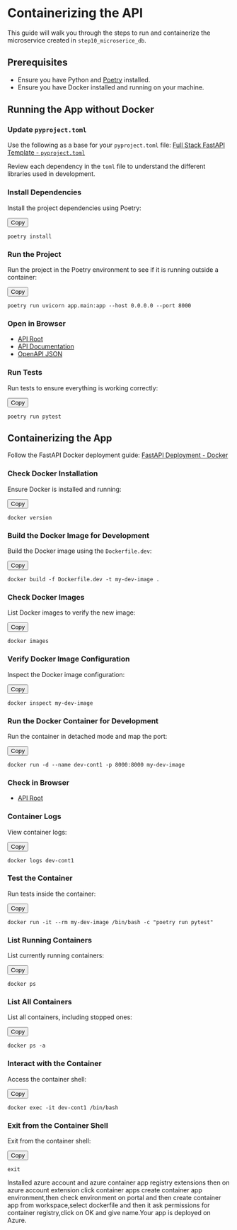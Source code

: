 # Containerizing the API

This guide will walk you through the steps to run and containerize the microservice created in `step10_microserice_db`.

## Prerequisites

- Ensure you have Python and [Poetry](https://python-poetry.org/docs/#installation) installed.
- Ensure you have Docker installed and running on your machine.

## Running the App without Docker

### Update `pyproject.toml`

Use the following as a base for your `pyproject.toml` file:
[Full Stack FastAPI Template - `pyproject.toml`](https://github.com/tiangolo/full-stack-fastapi-template/blob/master/backend/pyproject.toml)

Review each dependency in the `toml` file to understand the different libraries used in development.

### Install Dependencies

Install the project dependencies using Poetry:

<div>
  <button onclick="copyToClipboard('#install-command')">Copy</button>
  <pre id="install-command"><code>poetry install</code></pre>
</div>

###  Run the Project

Run the project in the Poetry environment to see if it is running outside a container:

<div>
  <button onclick="copyToClipboard('#run-command')">Copy</button>
  <pre id="run-command"><code>poetry run uvicorn app.main:app --host 0.0.0.0 --port 8000</code></pre>
</div>

###  Open in Browser

- [API Root](http://0.0.0.0:8000/)
- [API Documentation](http://0.0.0.0:8000/docs)
- [OpenAPI JSON](http://0.0.0.0:8000/openapi.json)

### Run Tests

Run tests to ensure everything is working correctly:

<div>
  <button onclick="copyToClipboard('#test-command')">Copy</button>
  <pre id="test-command"><code>poetry run pytest</code></pre>
</div>

##  Containerizing the App

Follow the FastAPI Docker deployment guide: [FastAPI Deployment - Docker](https://fastapi.tiangolo.com/deployment/docker/)

###  Check Docker Installation

Ensure Docker is installed and running:

<div>
  <button onclick="copyToClipboard('#docker-version-command')">Copy</button>
  <pre id="docker-version-command"><code>docker version</code></pre>
</div>

###  Build the Docker Image for Development

Build the Docker image using the `Dockerfile.dev`:

<div>
  <button onclick="copyToClipboard('#docker-build-command')">Copy</button>
  <pre id="docker-build-command"><code>docker build -f Dockerfile.dev -t my-dev-image .</code></pre>
</div>

###  Check Docker Images

List Docker images to verify the new image:

<div>
  <button onclick="copyToClipboard('#docker-images-command')">Copy</button>
  <pre id="docker-images-command"><code>docker images</code></pre>
</div>

###  Verify Docker Image Configuration

Inspect the Docker image configuration:

<div>
  <button onclick="copyToClipboard('#docker-inspect-command')">Copy</button>
  <pre id="docker-inspect-command"><code>docker inspect my-dev-image</code></pre>
</div>

###  Run the Docker Container for Development

Run the container in detached mode and map the port:

<div>
  <button onclick="copyToClipboard('#docker-run-command')">Copy</button>
  <pre id="docker-run-command"><code>docker run -d --name dev-cont1 -p 8000:8000 my-dev-image</code></pre>
</div>

###  Check in Browser

- [API Root](http://localhost:8000)

###  Container Logs

View container logs:

<div>
  <button onclick="copyToClipboard('#docker-logs-command')">Copy</button>
  <pre id="docker-logs-command"><code>docker logs dev-cont1</code></pre>
</div>

###  Test the Container

Run tests inside the container:

<div>
  <button onclick="copyToClipboard('#docker-test-command')">Copy</button>
  <pre id="docker-test-command"><code>docker run -it --rm my-dev-image /bin/bash -c "poetry run pytest"</code></pre>
</div>

###  List Running Containers

List currently running containers:

<div>
  <button onclick="copyToClipboard('#docker-ps-command')">Copy</button>
  <pre id="docker-ps-command"><code>docker ps</code></pre>
</div>

###  List All Containers

List all containers, including stopped ones:

<div>
  <button onclick="copyToClipboard('#docker-ps-a-command')">Copy</button>
  <pre id="docker-ps-a-command"><code>docker ps -a</code></pre>
</div>

###  Interact with the Container

Access the container shell:

<div>
  <button onclick="copyToClipboard('#docker-exec-command')">Copy</button>
  <pre id="docker-exec-command"><code>docker exec -it dev-cont1 /bin/bash</code></pre>
</div>

###  Exit from the Container Shell

Exit from the container shell:

<div>
  <button onclick="copyToClipboard('#exit-command')">Copy</button>
  <pre id="exit-command"><code>exit</code></pre>
</div>



Installed azure account  and azure container app registry extensions then on azure account extension click container apps create container app environment,then check environment on portal and then create container app from workspace,select dockerfile and then it ask permissions for container registry,click on OK and give name.Your app is deployed on Azure.